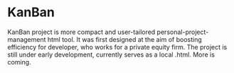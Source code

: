 # KanBan
KanBan project is more compact and user-tailored personal-project-management html tool. It was first designed at the aim of boosting efficiency for developer, who works for a private equity firm. The project is still under early development, currently serves as a local .html.  More is coming.
